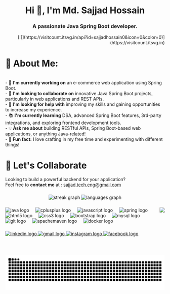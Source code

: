 <h1 align="center">Hi 👋, I'm Md. Sajjad Hossain</h1>
<h3 align="center">A passionate Java Spring Boot developer.</h3>

<div align="right">
[![](https://visitcount.itsvg.in/api?id=sajjadhossain0&icon=0&color=0)](https://visitcount.itsvg.in)
</div>

# 💫 About Me:
<br>- 🌱 **I'm currently working on** an e-commerce web application using Spring Boot.<br>- 🤝 **I'm looking to collaborate on** innovative Java Spring Boot projects, particularly in web applications and REST APIs.<br>- 💬 **I'm looking for help with** improving my skills and gaining opportunities to increase my experience.<br>- 📚 **I'm currently learning** DSA, advanced Spring Boot features, 3rd-party integrations, and exploring frontend development tools.<br>- 💡 **Ask me about** building RESTful APIs, Spring Boot-based web applications, or anything Java-related!<br>- 🎉 **Fun fact:** I love crafting in my free time and experimenting with different things!<br>

# 🤝 Let's Collaborate
Looking to build a powerful backend for your application?  
Feel free to **contact me** at : <span>sajjad.tech.eng@gmail.com</span>

###

<div align="center">
  <img src="https://streak-stats.demolab.com?user=sajjadhossain0&locale=en&mode=daily&theme=dracula&hide_border=false&border_radius=5" height="150" alt="streak graph"  />
  <img src="https://github-readme-stats.vercel.app/api/top-langs?username=sajjadhossain0&locale=en&hide_title=false&layout=compact&card_width=320&langs_count=5&theme=dracula&hide_border=false" height="150" alt="languages graph"  />
</div>

###

<img align="right" height="150" src="https://i.giphy.com/media/v1.Y2lkPTc5MGI3NjExZ3d2Y3B6MmVodzR1OTQ3eXdycWk3d3c1bWo0MzFlbmQ1YXdqampneCZlcD12MV9pbnRlcm5hbF9naWZfYnlfaWQmY3Q9Zw/qgQUggAC3Pfv687qPC/giphy.gif"  />

###

<div align="left">
  <img src="https://cdn.jsdelivr.net/gh/devicons/devicon/icons/java/java-original.svg" height="30" alt="java logo"  />
  <img width="12" />
  <img src="https://cdn.jsdelivr.net/gh/devicons/devicon/icons/cplusplus/cplusplus-original.svg" height="30" alt="cplusplus logo"  />
  <img width="12" />
  <img src="https://cdn.jsdelivr.net/gh/devicons/devicon/icons/javascript/javascript-original.svg" height="30" alt="javascript logo"  />
  <img width="12" />
  <img src="https://cdn.jsdelivr.net/gh/devicons/devicon/icons/spring/spring-original.svg" height="30" alt="spring logo"  />
  <img width="12" />
  <img src="https://cdn.jsdelivr.net/gh/devicons/devicon/icons/html5/html5-original.svg" height="30" alt="html5 logo"  />
  <img width="12" />
  <img src="https://cdn.jsdelivr.net/gh/devicons/devicon/icons/css3/css3-original.svg" height="30" alt="css3 logo"  />
  <img width="12" />
  <img src="https://cdn.jsdelivr.net/gh/devicons/devicon/icons/bootstrap/bootstrap-original.svg" height="30" alt="bootstrap logo"  />
  <img width="12" />
  <img src="https://cdn.jsdelivr.net/gh/devicons/devicon/icons/mysql/mysql-original.svg" height="30" alt="mysql logo"  />
  <img width="12" />
  <img src="https://cdn.jsdelivr.net/gh/devicons/devicon/icons/git/git-original.svg" height="30" alt="git logo"  />
  <img width="12" />
  <img src="https://cdn.simpleicons.org/apachemaven/C71A36" height="30" alt="apachemaven logo"  />
  <img width="12" />
  <img src="https://cdn.simpleicons.org/docker/2496ED" height="30" alt="docker logo"  />
</div>

###

<div align="left">
  <a href="https://www.linkedin.com/in/md-sajjad-hossain-b28154234" target="_blank">
    <img src="https://img.shields.io/static/v1?message=LinkedIn&logo=linkedin&label=&color=0077B5&logoColor=white&labelColor=&style=for-the-badge" height="35" alt="linkedin logo"  />
  </a>
  <a href="mailto:sajjad.tech.eng@gmail.com" target="_blank">
    <img src="https://img.shields.io/static/v1?message=Gmail&logo=gmail&label=&color=D14836&logoColor=white&labelColor=&style=for-the-badge" height="35" alt="gmail logo" />
  </a>
  <a href="https://www.instagram.com/s.a.j.j.a.d.h.o.s.s.a.i.n/" target="_blank">
    <img src="https://img.shields.io/static/v1?message=Instagram&logo=instagram&label=&color=E4405F&logoColor=white&labelColor=&style=for-the-badge" height="35" alt="instagram logo"  />
  </a>
  <a href="https://www.facebook.com/sajjad.hossain.8082" target="_blank">
    <img src="https://img.shields.io/static/v1?message=Facebook&logo=facebook&label=&color=1877F2&logoColor=white&labelColor=&style=for-the-badge" height="35" alt="facebook logo"  />
  </a>
</div>

###

<br clear="both">

<img src="https://raw.githubusercontent.com/sajjadhossain0/sajjadhossain0/output/snake.svg" alt="Snake animation" />

###
